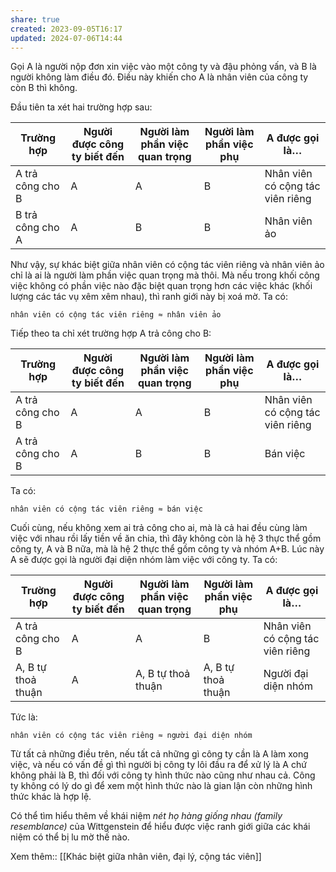 ```yaml
---
share: true
created: 2023-09-05T16:17
updated: 2024-07-06T14:44
---
```

Gọi A là người nộp đơn xin việc vào một công ty và đậu phỏng vấn, và B là người không làm điều đó. Điều này khiến cho A là nhân viên của công ty còn B thì không.

Đầu tiên ta xét hai trường hợp sau:

| Trường hợp       | Người được công ty biết đến | Người làm phần việc quan trọng | Người làm phần việc phụ | A được gọi là…                 |
| ---------------- | --------------------------- | ------------------------------ | ----------------------- | -------------------------------- |
| A trả công cho B | A                           | A                              | B                       | Nhân viên có cộng tác viên riêng |
| B trả công cho A | A                           | B                              | B                       | Nhân viên ảo                     |

Như vậy, sự khác biệt giữa nhân viên có cộng tác viên riêng và nhân viên ảo chỉ là ai là người làm phần việc quan trọng mà thôi. Mà nếu trong khối công việc không có phần việc nào đặc biệt quan trọng hơn các việc khác (khối lượng các tác vụ xêm xêm nhau), thì ranh giới này bị xoá mờ. Ta có:

```
nhân viên có cộng tác viên riêng ≈ nhân viên ảo 
```

Tiếp theo ta chỉ xét trường hợp A trả công cho B:

| Trường hợp       | Người được công ty biết đến | Người làm phần việc quan trọng | Người làm phần việc phụ | A được gọi là…                 |
| ---------------- | --------------------------- | ------------------------------ | ----------------------- | -------------------------------- |
| A trả công cho B | A                           | A                              | B                       | Nhân viên có cộng tác viên riêng |
| A trả công cho B | A                           | B                              | B                       | Bán việc                         |

Ta có:
```
nhân viên có cộng tác viên riêng ≈ bán việc
```

Cuối cùng, nếu không xem ai trả công cho ai, mà là cả hai đều cùng làm việc với nhau rồi lấy tiền về ăn chia, thì đây không còn là hệ 3 thực thể gồm công ty, A và B nữa, mà là hệ 2 thực thể gồm công ty và nhóm A+B. Lúc này A sẽ được gọi là người đại diện nhóm làm việc với công ty. Ta có:

| Trường hợp         | Người được công ty biết đến | Người làm phần việc quan trọng | Người làm phần việc phụ | A được gọi là…                 |
| ------------------ | --------------------------- | ------------------------------ | ----------------------- | -------------------------------- |
| A trả công cho B   | A                           | A                              | B                       | Nhân viên có cộng tác viên riêng |
| A, B tự thoả thuận | A                           | A, B tự thoả thuận             | A, B tự thoả thuận      | Người đại diện nhóm              |
Tức là:
```
nhân viên có cộng tác viên riêng ≈ người đại diện nhóm
```

Từ tất cả những điều trên, nếu tất cả những gì công ty cần là A làm xong việc, và nếu có vấn đề gì thì người bị công ty lôi đầu ra để xử lý là A chứ không phải là B, thì đối với công ty hình thức nào cũng như nhau cả. Công ty không có lý do gì để xem một hình thức nào là gian lận còn những hình thức khác là hợp lệ.

Có thể tìm hiểu thêm về khái niệm *nét họ hàng giống nhau (family resemblance)* của Wittgenstein để hiểu được việc ranh giới giữa các khái niệm có thể bị lu mờ thế nào.

Xem thêm:: [[Khác biệt giữa nhân viên, đại lý, cộng tác viên]]